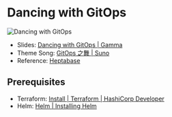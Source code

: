# Dancing with GitOps

![Dancing with GitOps](https://i.imgur.com/w4bAwlW.png)

- Slides: [Dancing with GitOps | Gamma](https://gamma.app/public/Dancing-with-GitOps-661dv50xxd42yu0?mode=doc)
- Theme Song: [GitOps 之舞 | Suno](https://app.suno.ai/song/7046a8f6-7332-4df1-9853-327988443751/)
- Reference: [Heptabase](https://app.heptabase.com/w/afd2aca3d6d16a943ef65d35239b9f4ddac923bc2238874d44b47aaf9e3bc5d6?id=8368d25b-7201-40d3-aecc-bab2076aaf19)

## Prerequisites

- Terraform: [Install | Terraform | HashiCorp Developer](https://developer.hashicorp.com/terraform/install)
- Helm: [Helm | Installing Helm](https://helm.sh/docs/intro/install/)
